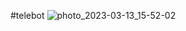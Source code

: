 #telebot
![photo_2023-03-13_15-52-02](https://user-images.githubusercontent.com/107780098/224674337-4e5108ca-40b8-4a30-83f5-3f0b4edbd00b.jpg)

